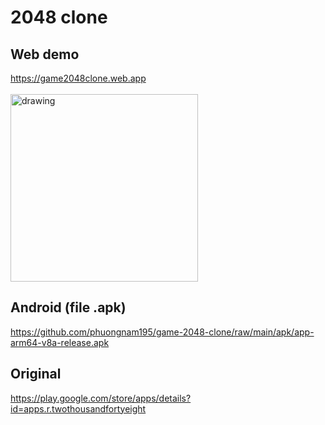 # 2048 clone
## Web demo
https://game2048clone.web.app \
\
<img src="https://user-images.githubusercontent.com/90912187/138588355-b6caba76-fd67-47ae-a8c3-32fdb3ddf5c2.jpg" alt="drawing" width="300"/>

## Android (file .apk)
https://github.com/phuongnam195/game-2048-clone/raw/main/apk/app-arm64-v8a-release.apk
## Original
https://play.google.com/store/apps/details?id=apps.r.twothousandfortyeight
